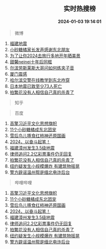 <div align="center"><h2>实时热搜榜</h2><h4>2024-01-03 19:14:01</h4></div>

> 微博  

1. [福建地震](https://s.weibo.com/weibo?q=%E7%A6%8F%E5%BB%BA%E5%9C%B0%E9%9C%87&t=31&band_rank=1&Refer=top)<br />
2. [小砂糖橘家长发声感谢东北朋友](https://s.weibo.com/weibo?q=%23%E5%B0%8F%E7%A0%82%E7%B3%96%E6%A9%98%E5%AE%B6%E9%95%BF%E5%8F%91%E5%A3%B0%E6%84%9F%E8%B0%A2%E4%B8%9C%E5%8C%97%E6%9C%8B%E5%8F%8B%23&t=31&band_rank=2&Refer=top)<br />
3. [为了让你2024去旅行多地开年晒美景](https://s.weibo.com/weibo?q=%23%E4%B8%BA%E4%BA%86%E8%AE%A9%E4%BD%A02024%E5%8E%BB%E6%97%85%E8%A1%8C%E5%A4%9A%E5%9C%B0%E5%BC%80%E5%B9%B4%E6%99%92%E7%BE%8E%E6%99%AF%23&t=31&band_rank=3&Refer=top)<br />
4. [甜馨neinei十年后同框](https://s.weibo.com/weibo?q=%23%E7%94%9C%E9%A6%A8neinei%E5%8D%81%E5%B9%B4%E5%90%8E%E5%90%8C%E6%A1%86%23&t=31&band_rank=4&Refer=top)<br />
5. [尔滨劳斯莱斯大哥问如何练夹子音](https://s.weibo.com/weibo?q=%23%E5%B0%94%E6%BB%A8%E5%8A%B3%E6%96%AF%E8%8E%B1%E6%96%AF%E5%A4%A7%E5%93%A5%E9%97%AE%E5%A6%82%E4%BD%95%E7%BB%83%E5%A4%B9%E5%AD%90%E9%9F%B3%23&t=31&band_rank=5&Refer=top)<br />
6. [厦门震感](https://s.weibo.com/weibo?q=%23%E5%8E%A6%E9%97%A8%E9%9C%87%E6%84%9F%23&t=31&band_rank=6&Refer=top)<br />
7. [哈尔滨交警在线教学到东北咋穿](https://s.weibo.com/weibo?q=%23%E5%93%88%E5%B0%94%E6%BB%A8%E4%BA%A4%E8%AD%A6%E5%9C%A8%E7%BA%BF%E6%95%99%E5%AD%A6%E5%88%B0%E4%B8%9C%E5%8C%97%E5%92%8B%E7%A9%BF%23&t=31&band_rank=7&Refer=top)<br />
8. [日本地震已致至少73人死亡](https://s.weibo.com/weibo?q=%23%E6%97%A5%E6%9C%AC%E5%9C%B0%E9%9C%87%E5%B7%B2%E8%87%B4%E8%87%B3%E5%B0%9173%E4%BA%BA%E6%AD%BB%E4%BA%A1%23&t=31&band_rank=8&Refer=top)<br />
9. [拍繁花没有人相信自己真的杀青了](https://s.weibo.com/weibo?q=%E6%8B%8D%E7%B9%81%E8%8A%B1%E6%B2%A1%E6%9C%89%E4%BA%BA%E7%9B%B8%E4%BF%A1%E8%87%AA%E5%B7%B1%E7%9C%9F%E7%9A%84%E6%9D%80%E9%9D%92%E4%BA%86&t=31&band_rank=9&Refer=top)<br />

> 知乎  


> 百度  

1. [高擎习近平文化思想旗帜](https://www.baidu.com/s?wd=%E9%AB%98%E6%93%8E%E4%B9%A0%E8%BF%91%E5%B9%B3%E6%96%87%E5%8C%96%E6%80%9D%E6%83%B3%E6%97%97%E5%B8%9C&sa=fyb_news&rsv_dl=fyb_news)<br />
2. [11个小砂糖橘成东北团宠](https://www.baidu.com/s?wd=11%E4%B8%AA%E5%B0%8F%E7%A0%82%E7%B3%96%E6%A9%98%E6%88%90%E4%B8%9C%E5%8C%97%E5%9B%A2%E5%AE%A0&sa=fyb_news&rsv_dl=fyb_news)<br />
3. [雪后鸟儿啄食红柿神还原国画](https://www.baidu.com/s?wd=%E9%9B%AA%E5%90%8E%E9%B8%9F%E5%84%BF%E5%95%84%E9%A3%9F%E7%BA%A2%E6%9F%BF%E7%A5%9E%E8%BF%98%E5%8E%9F%E5%9B%BD%E7%94%BB&sa=fyb_news&rsv_dl=fyb_news)<br />
4. [2024，以奋斗起笔！](https://www.baidu.com/s?wd=2024%EF%BC%8C%E4%BB%A5%E5%A5%8B%E6%96%97%E8%B5%B7%E7%AC%94%EF%BC%81&sa=fyb_news&rsv_dl=fyb_news)<br />
5. [福建漳州发生3.5级地震](https://www.baidu.com/s?wd=%E7%A6%8F%E5%BB%BA%E6%BC%B3%E5%B7%9E%E5%8F%91%E7%94%9F3.5%E7%BA%A7%E5%9C%B0%E9%9C%87&sa=fyb_news&rsv_dl=fyb_news)<br />
6. [律师追问2.2亿彩票事件仍无回复](https://www.baidu.com/s?wd=%E5%BE%8B%E5%B8%88%E8%BF%BD%E9%97%AE2.2%E4%BA%BF%E5%BD%A9%E7%A5%A8%E4%BA%8B%E4%BB%B6%E4%BB%8D%E6%97%A0%E5%9B%9E%E5%A4%8D&sa=fyb_news&rsv_dl=fyb_news)<br />
7. [拍繁花没有人相信自己真的杀青了](https://www.baidu.com/s?wd=%E6%8B%8D%E7%B9%81%E8%8A%B1%E6%B2%A1%E6%9C%89%E4%BA%BA%E7%9B%B8%E4%BF%A1%E8%87%AA%E5%B7%B1%E7%9C%9F%E7%9A%84%E6%9D%80%E9%9D%92%E4%BA%86&sa=fyb_news&rsv_dl=fyb_news)<br />
8. [纽约疑发生小规模爆炸 有建筑物摇晃](https://www.baidu.com/s?wd=%E7%BA%BD%E7%BA%A6%E7%96%91%E5%8F%91%E7%94%9F%E5%B0%8F%E8%A7%84%E6%A8%A1%E7%88%86%E7%82%B8+%E6%9C%89%E5%BB%BA%E7%AD%91%E7%89%A9%E6%91%87%E6%99%83&sa=fyb_news&rsv_dl=fyb_news)<br />
9. [警方辟谣温州帮是缅北电诈后台](https://www.baidu.com/s?wd=%E8%AD%A6%E6%96%B9%E8%BE%9F%E8%B0%A3%E6%B8%A9%E5%B7%9E%E5%B8%AE%E6%98%AF%E7%BC%85%E5%8C%97%E7%94%B5%E8%AF%88%E5%90%8E%E5%8F%B0&sa=fyb_news&rsv_dl=fyb_news)<br />

> 哔哩哔哩  

1. [高擎习近平文化思想旗帜](https://www.baidu.com/s?wd=%E9%AB%98%E6%93%8E%E4%B9%A0%E8%BF%91%E5%B9%B3%E6%96%87%E5%8C%96%E6%80%9D%E6%83%B3%E6%97%97%E5%B8%9C&sa=fyb_news&rsv_dl=fyb_news)<br />
2. [11个小砂糖橘成东北团宠](https://www.baidu.com/s?wd=11%E4%B8%AA%E5%B0%8F%E7%A0%82%E7%B3%96%E6%A9%98%E6%88%90%E4%B8%9C%E5%8C%97%E5%9B%A2%E5%AE%A0&sa=fyb_news&rsv_dl=fyb_news)<br />
3. [雪后鸟儿啄食红柿神还原国画](https://www.baidu.com/s?wd=%E9%9B%AA%E5%90%8E%E9%B8%9F%E5%84%BF%E5%95%84%E9%A3%9F%E7%BA%A2%E6%9F%BF%E7%A5%9E%E8%BF%98%E5%8E%9F%E5%9B%BD%E7%94%BB&sa=fyb_news&rsv_dl=fyb_news)<br />
4. [2024，以奋斗起笔！](https://www.baidu.com/s?wd=2024%EF%BC%8C%E4%BB%A5%E5%A5%8B%E6%96%97%E8%B5%B7%E7%AC%94%EF%BC%81&sa=fyb_news&rsv_dl=fyb_news)<br />
5. [福建漳州发生3.5级地震](https://www.baidu.com/s?wd=%E7%A6%8F%E5%BB%BA%E6%BC%B3%E5%B7%9E%E5%8F%91%E7%94%9F3.5%E7%BA%A7%E5%9C%B0%E9%9C%87&sa=fyb_news&rsv_dl=fyb_news)<br />
6. [律师追问2.2亿彩票事件仍无回复](https://www.baidu.com/s?wd=%E5%BE%8B%E5%B8%88%E8%BF%BD%E9%97%AE2.2%E4%BA%BF%E5%BD%A9%E7%A5%A8%E4%BA%8B%E4%BB%B6%E4%BB%8D%E6%97%A0%E5%9B%9E%E5%A4%8D&sa=fyb_news&rsv_dl=fyb_news)<br />
7. [拍繁花没有人相信自己真的杀青了](https://www.baidu.com/s?wd=%E6%8B%8D%E7%B9%81%E8%8A%B1%E6%B2%A1%E6%9C%89%E4%BA%BA%E7%9B%B8%E4%BF%A1%E8%87%AA%E5%B7%B1%E7%9C%9F%E7%9A%84%E6%9D%80%E9%9D%92%E4%BA%86&sa=fyb_news&rsv_dl=fyb_news)<br />
8. [纽约疑发生小规模爆炸 有建筑物摇晃](https://www.baidu.com/s?wd=%E7%BA%BD%E7%BA%A6%E7%96%91%E5%8F%91%E7%94%9F%E5%B0%8F%E8%A7%84%E6%A8%A1%E7%88%86%E7%82%B8+%E6%9C%89%E5%BB%BA%E7%AD%91%E7%89%A9%E6%91%87%E6%99%83&sa=fyb_news&rsv_dl=fyb_news)<br />
9. [警方辟谣温州帮是缅北电诈后台](https://www.baidu.com/s?wd=%E8%AD%A6%E6%96%B9%E8%BE%9F%E8%B0%A3%E6%B8%A9%E5%B7%9E%E5%B8%AE%E6%98%AF%E7%BC%85%E5%8C%97%E7%94%B5%E8%AF%88%E5%90%8E%E5%8F%B0&sa=fyb_news&rsv_dl=fyb_news)<br />
